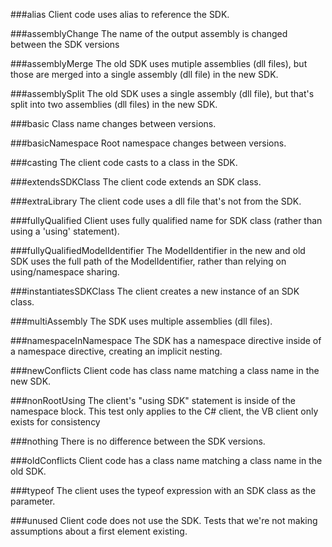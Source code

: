 ###alias
Client code uses alias to reference the SDK.

###assemblyChange
The name of the output assembly is changed between the SDK versions

###assemblyMerge
The old SDK uses mutiple assemblies (dll files), but those are merged into a single assembly (dll file) in the new SDK.

###assemblySplit
The old SDK uses a single assembly (dll file), but that's split into two assemblies (dll files) in the new SDK.

###basic
Class name changes between versions.

###basicNamespace
Root namespace changes between versions.

###casting
The client code casts to a class in the SDK.

###extendsSDKClass
The client code extends an SDK class.

###extraLibrary
The client code uses a dll file that's not from the SDK.

###fullyQualified
Client uses fully qualified name for SDK class (rather than using a 'using' statement).

###fullyQualifiedModelIdentifier
The ModelIdentifier in the new and old SDK uses the full path of the ModelIdentifier, rather than relying on using/namespace sharing.

###instantiatesSDKClass
The client creates a new instance of an SDK class.

###multiAssembly
The SDK uses multiple assemblies (dll files).

###namespaceInNamespace
The SDK has a namespace directive inside of a namespace directive, creating an implicit nesting.

###newConflicts
Client code has class name matching a class name in the new SDK.

###nonRootUsing
The client's "using SDK" statement is inside of the namespace block.  This test only applies to the C# client, the VB client only exists for consistency

###nothing
There is no difference between the SDK versions.

###oldConflicts
Client code has a class name matching a class name in the old SDK.

###typeof
The client uses the typeof expression with an SDK class as the parameter.

###unused
Client code does not use the SDK.  Tests that we're not making assumptions about a first element existing.